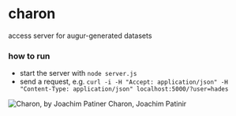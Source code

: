# charon
access server for augur-generated datasets

### how to run
* start the server with `node server.js`
* send a request, e.g. `curl -i -H "Accept: application/json" -H "Content-Type: application/json" localhost:5000/?user=hades`



![Charon, by Joachim Patiner](https://usw2-uploads1.wikiart.org/images/joachim-patinir/charon.jpg)
Charon, Joachim Patinir
